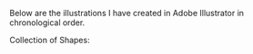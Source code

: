 Below are the illustrations I have created in Adobe Illustrator in chronological order.

Collection of Shapes:

